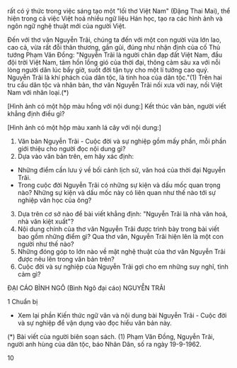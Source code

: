 rất có ý thức trong việc sáng tạo một "lối thơ Việt Nam" (Đặng Thai Mai), thể hiện trong cả việc Việt hoá nhiều ngữ liệu Hán học, tạo ra các hình ảnh và ngôn ngữ nghệ thuật mới của người Việt.

Đến với thơ văn Nguyễn Trãi, chúng ta đến với một con người vừa lớn lao, cao cả, vừa rất đỗi thân thương, gần gũi, đúng như nhận định của cố Thủ tướng Phạm Văn Đồng: "Nguyễn Trãi là người chân đạp đất Việt Nam, đầu đội trời Việt Nam, tâm hồn lồng gió của thời đại, thông cảm sâu xa với nỗi lòng người dân lúc bấy giờ, suốt đời tận tụy cho một lí tưởng cao quý. Nguyễn Trãi là khí phách của dân tộc, là tinh hoa của dân tộc."(1) Trên hai tru cầu dân tộc và nhân bản, thơ văn Nguyễn Trãi nối xưa với nay, nối Việt Nam với nhân loại.(*)

[Hình ảnh có một hộp màu hồng với nội dung:]
Kết thúc văn bản, người viết khẳng định điều gì?

[Hình ảnh có một hộp màu xanh lá cây với nội dung:]
1. Văn bản Nguyễn Trãi - Cuộc đời và sự nghiệp gồm mấy phần, mỗi phần giới thiệu cho người đọc nội dung gì?
2. Dựa vào văn bản trên, em hãy xác định:
- Những điểm cần lưu ý về bối cảnh lịch sử, văn hoá của thời đại Nguyễn Trãi.
- Trong cuộc đời Nguyễn Trãi có những sự kiện và dấu mốc quan trọng nào? Những sự kiện và dấu mốc này có liên quan như thế nào tới sự nghiệp văn học của ông?
3. Dựa trên cơ sở nào để bài viết khẳng định: "Nguyễn Trãi là nhà văn hoá, nhà văn kiệt xuất"?
4. Nội dung chính của thơ văn Nguyễn Trãi được trình bày trong bài viết bao gồm những điểm gì? Qua thơ văn, Nguyễn Trãi hiện lên là một con người như thế nào?
5. Những đóng góp to lớn nào về mặt nghệ thuật của thơ văn Nguyễn Trãi được nêu lên trong văn bản trên?
6. Cuộc đời và sự nghiệp của Nguyễn Trãi gợi cho em những suy nghĩ, tình cảm gì?

ĐẠI CÁO BÌNH NGÔ
(Bình Ngô đại cáo)
NGUYỄN TRÃI

1 Chuẩn bị

- Xem lại phần Kiến thức ngữ văn và nội dung bài Nguyễn Trãi - Cuộc đời và sự nghiệp để vận dụng vào đọc hiểu văn bản này.

(*) Bài viết của người biên soạn sách.
(1) Phạm Văn Đồng, Nguyễn Trãi, người anh hùng của dân tộc, báo Nhân Dân, số ra ngày 19-9-1962.

10